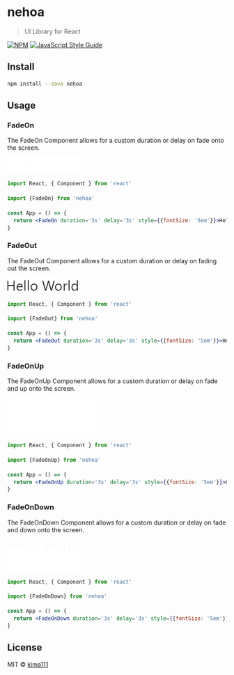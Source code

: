 # nehoa

> UI Library for React

[![NPM](https://img.shields.io/npm/v/nehoa.svg)](https://www.npmjs.com/package/nehoa) [![JavaScript Style Guide](https://img.shields.io/badge/code_style-standard-brightgreen.svg)](https://standardjs.com)

## Install

```bash
npm install --save nehoa
```

## Usage

### FadeOn 

The FadeOn Component allows for a custom duration or delay on fade onto the screen. 

![image info](./images/FadeOn.gif)

```jsx
import React, { Component } from 'react'

import {FadeOn} from 'nehoa'

const App = () => {
  return <FadeOn duration='3s' delay='3s' style={{fontSize: '5em'}}>Hello World</FadeOn>
}
```

### FadeOut 

The FadeOut Component allows for a custom duration or delay on fading out the screen. 

![image info](./images/FadeOut.gif)

```jsx
import React, { Component } from 'react'

import {FadeOut} from 'nehoa'

const App = () => {
  return <FadeOut duration='3s' delay='3s' style={{fontSize: '5em'}}>Hello World</FadeOut>
}
```

### FadeOnUp 

The FadeOnUp Component allows for a custom duration or delay on fade and up onto the screen. 

![image info](./images/FadeOnUp.gif)

```jsx
import React, { Component } from 'react'

import {FadeOnUp} from 'nehoa'

const App = () => {
  return <FadeOnUp duration='3s' delay='3s' style={{fontSize: '5em'}}>Hello World</FadeOnUp>
}
```

### FadeOnDown

The FadeOnDown Component allows for a custom duration or delay on fade and down onto the screen. 

![image info](./images/FadeOnDown.gif)

```jsx
import React, { Component } from 'react'

import {FadeOnDown} from 'nehoa'

const App = () => {
  return <FadeOnDown duration='3s' delay='3s' style={{fontSize: '5em'}}>Hello World</FadeOnDown>
}
```

## License

MIT © [kima111](https://github.com/kima111)
